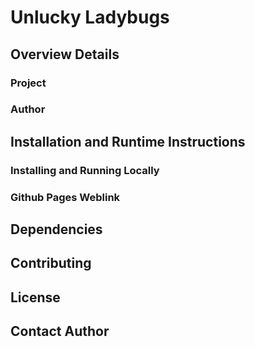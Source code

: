 # Unlucky Ladybugs

## Overview Details

### Project

### Author

## Installation and Runtime Instructions

### Installing and Running Locally

### Github Pages Weblink

## Dependencies

## Contributing

## License

## Contact Author